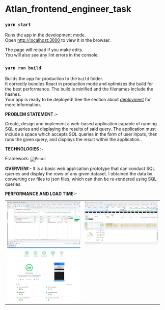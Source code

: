 # Atlan_frontend_engineer_task

  
  ### `yarn start`

Runs the app in the development mode.\
Open [http://localhost:3000](http://localhost:3000) to view it in the browser.

The page will reload if you make edits.\
You will also see any lint errors in the console.

### `yarn run build`

Builds the app for production to the `build` folder.\
It correctly bundles React in production mode and optimizes the build for the best performance.
The build is minified and the filenames include the hashes.\
Your app is ready to be deployed!
See the section about [deployment](https://create-react-app.dev/docs/getting-started/#npm-start-or-yarn-start) for more information. 
</details>    

<strong>PROBLEM STATEMENT :-</strong>

Create, design and implement a web-based application capable of running SQL queries and displaying the results of said query. The application must include a space which accepts SQL queries in the form of user inputs, then runs the given query, and displays the result within the application..

    

**TECHNOLOGIES :-**

 Framework: <code><img height="50" src="https://www.vectorlogo.zone/logos/reactjs/reactjs-ar21.svg" title="React"></code></br>

<strong>OVERVIEW:-</strong>
It is a basic web application prototype that can conduct SQL queries and display the rows of any given dataset. I obtained the data by converting csv files to json files, which can then be re-rendered using SQL queries.

<strong>PERFORMANCE AND LOAD TIME:-</strong>

<table>
  <tr>
    <td valign="top"><img width="100%" alt="image" src="/Load-time.JPG"></td>
    <td valign="top"><img align="right" width="100%" alt="image" src="/Load.JPG"/></td>
  </tr>
  <tr>
  <td valign="top"><img align="center"width="100%" alt="image" src="/lighthous_result.JPG"/></td>
  </tr>
</table>










